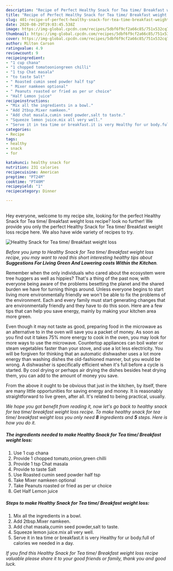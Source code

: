 ```yaml
---
description: "Recipe of Perfect Healthy Snack for Tea time/ Breakfast weight loss"
title: "Recipe of Perfect Healthy Snack for Tea time/ Breakfast weight loss"
slug: 401-recipe-of-perfect-healthy-snack-for-tea-time-breakfast-weight-loss
date: 2020-08-29T19:03:45.538Z
image: https://img-global.cpcdn.com/recipes/5dbf6f9cf2a66c85/751x532cq70/healthy-snack-for-tea-time-breakfast-weight-loss-recipe-main-photo.jpg
thumbnail: https://img-global.cpcdn.com/recipes/5dbf6f9cf2a66c85/751x532cq70/healthy-snack-for-tea-time-breakfast-weight-loss-recipe-main-photo.jpg
cover: https://img-global.cpcdn.com/recipes/5dbf6f9cf2a66c85/751x532cq70/healthy-snack-for-tea-time-breakfast-weight-loss-recipe-main-photo.jpg
author: Milton Carson
ratingvalue: 4.9
reviewcount: 9
recipeingredient:
- "1 cup chana"
- "1 chopped tomatooniongreen chilli"
- "1 tsp Chat masala"
- "to taste Salt"
- " Roasted cumin seed powder half tsp"
- " Mixer namkeen optional"
- " Peanuts roasted or fried as per ur choice"
- "Half Lemon juice"
recipeinstructions:
- "Mix all the ingredients in a bowl."
- "Add 2tbsp.Mixer namkeen."
- "Add chat masala,cumin seed powder,salt to taste."
- "Squeeze lemon juice.mix all very well."
- "Serve it in tea time or breakfast.it is very Healthy for ur body.full of calories we needed in a day."
categories:
- Recipe
tags:
- healthy
- snack
- for

katakunci: healthy snack for 
nutrition: 231 calories
recipecuisine: American
preptime: "PT24M"
cooktime: "PT40M"
recipeyield: "1"
recipecategory: Dinner

---
```

<br>
Hey everyone, welcome to my recipe site, looking for the perfect Healthy Snack for Tea time/ Breakfast weight loss recipe? look no further! We provide you only the perfect Healthy Snack for Tea time/ Breakfast weight loss recipe here. We also have wide variety of recipes to try.
<br>


![Healthy Snack for Tea time/ Breakfast weight loss](https://img-global.cpcdn.com/recipes/5dbf6f9cf2a66c85/751x532cq70/healthy-snack-for-tea-time-breakfast-weight-loss-recipe-main-photo.jpg)

<i>Before you jump to Healthy Snack for Tea time/ Breakfast weight loss recipe, you may want to read this short interesting healthy tips about 
<strong>Suggestions For Living Green And Lowering costs Within the Kitchen</strong>.</i>
</br>

Remember when the only individuals who cared about the ecosystem were tree huggers as well as hippies? That's a thing of the past now, with everyone being aware of the problems besetting the planet and the shared burden we have for turning things around. Unless everyone begins to start living more environmentally friendly we won't be able to fix the problems of the environment. Each and every family must start generating changes that are environmentally friendly and they have to do this soon. Here are a few tips that can help you save energy, mainly by making your kitchen area more green.

Even though it may not taste as good, preparing food in the microwave as an alternative to in the oven will save you a packet of money. As soon as you find out it takes 75% more energy to cook in the oven, you may look for more ways to use the microwave. Countertop appliances can boil water or steam vegetables faster than your stove, and use a lot less electricity. You will be forgiven for thinking that an automatic dishwasher uses a lot more energy than washing dishes the old-fashioned manner, but you would be wrong. A dishwasher is specifically efficient when it's full before a cycle is started. By cool drying or perhaps air drying the dishes besides heat drying them, you can add to the amount of money you save.

From the above it ought to be obvious that just in the kitchen, by itself, there are many little opportunities for saving energy and money. It is reasonably straightforward to live green, after all. It's related to being practical, usually.


<i>We hope you got benefit from reading it, now let's go back to healthy snack for tea time/ breakfast weight loss recipe. To make healthy snack for tea time/ breakfast weight loss you only need <strong>8</strong> ingredients and <strong>5</strong> steps. Here is how you do it.
</i>

##### The ingredients needed to make Healthy Snack for Tea time/ Breakfast weight loss:

1. Use 1 cup chana
1. Provide 1 chopped tomato,onion,green chilli
1. Provide 1 tsp Chat masala
1. Provide to taste Salt
1. Use  Roasted cumin seed powder half tsp
1. Take  Mixer namkeen optional
1. Take  Peanuts roasted or fried as per ur choice
1. Get Half Lemon juice


##### Steps to make Healthy Snack for Tea time/ Breakfast weight loss:

1. Mix all the ingredients in a bowl.
1. Add 2tbsp.Mixer namkeen.
1. Add chat masala,cumin seed powder,salt to taste.
1. Squeeze lemon juice.mix all very well.
1. Serve it in tea time or breakfast.it is very Healthy for ur body.full of calories we needed in a day.


<i>If you find this Healthy Snack for Tea time/ Breakfast weight loss recipe valuable please share it to your good friends or family, thank you and good luck.</i>

